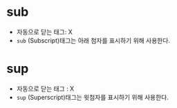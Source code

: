 # sub
- 자동으로 닫는 태그: X
- `sub` (Subscript)태그는 아래 첨자를 표시하기 위해 사용한다.
# sup
- 자동으로 닫는 태그 : X
- `sup` (Superscript)태그는 윗첨자를 표시하기 위해 사용한다.